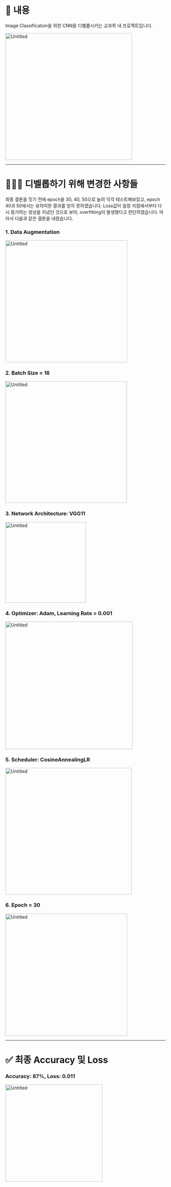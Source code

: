 # 📖 내용
Image Classificatoin을 위한 CNN을 디벨롭시키는 교과목 내 프로젝트입니다.

<img width="398" alt="Untitled" src="https://github.com/jayinsummer/CIFAR-10-classification/assets/112365313/cb768497-5476-42cc-8b9e-99876ec758aa">
<hr/>

# 🙋🏻‍♀️ 디벨롭하기 위해 변경한 사항들
최종 결론을 짓기 전에 epoch을 30, 40, 50으로 늘려 각각 테스트해보았고, epoch 40과 50에서는 유의미한 결과를 얻지 못하였습니다. Loss값이 일정 지점에서부터 다시 증가하는 양상을 지녔던 것으로 보아, overfitting이 발생했다고 판단하였습니다. 따라서 다음과 같은 결론을 내렸습니다.
### 1. Data Augmentation
<img width="383" alt="Untitled" src="https://github.com/jayinsummer/CIFAR-10-classification/assets/112365313/b4d2ca20-e9bb-42cc-9b3a-6fed472333b1">

### 2. Batch Size = 16
<img width="382" alt="Untitled" src="https://github.com/jayinsummer/CIFAR-10-classification/assets/112365313/a0f16ffe-bf54-42de-b5ee-605cbca9ec69">

### 3. Network Architecture: VGG11
<img width="253" alt="Untitled" src="https://github.com/jayinsummer/CIFAR-10-classification/assets/112365313/771a5bfb-76b2-42fa-b8e3-b2f651927c3c">

### 4. Optimizer: Adam, Learning Rate = 0.001
<img width="400" alt="Untitled" src="https://github.com/jayinsummer/CIFAR-10-classification/assets/112365313/b1291b51-33c5-4377-a7ca-94c031dba886">

### 5. Scheduler: CosineAnnealingLR
<img width="397" alt="Untitled" src="https://github.com/jayinsummer/CIFAR-10-classification/assets/112365313/b95c590b-86a9-4b12-a7fb-0e1d98a7579d">

### 6. Epoch = 30
<img width="383" alt="Untitled" src = "https://github.com/jayinsummer/CIFAR-10-classification/assets/112365313/e29d0b60-b1d5-4da9-b3c9-4f90c01af9a4">
<hr/>

# ✅ 최종 Accuracy 및 Loss
### Accuracy: 87%, Loss: 0.011
<img width="305" alt="Untitled" src="https://github.com/jayinsummer/CIFAR-10-classification/assets/112365313/8532f25f-9742-41d0-9661-eb8ed30ccbc0">
